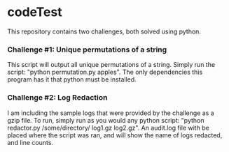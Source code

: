 # codeTest

This repository contains two challenges, both solved using python. 

### Challenge #1: Unique permutations of a string

This script will output all unique permutations of a string. Simply run the script: "python permutation.py apples".
The only dependencies this program has it that python must be installed. 

### Challenge #2: Log Redaction

I am including the sample logs that were provided by the challenge as a gzip file. 
To run, simply run as you would any python script: "python redactor.py /some/directory/ log1.gz log2.gz".
An audit.log file with be placed where the script was ran, and will show the name of logs redacted, and line counts. 
